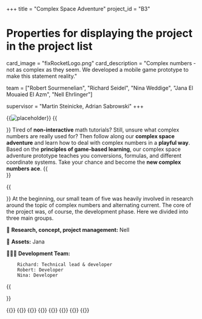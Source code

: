 +++
title = "Complex Space Adventure"
project_id = "B3"

# Properties for displaying the project in the project list
card_image = "fixRocketLogo.png"
card_description = "Complex numbers - not as complex as they seem. We developed a mobile game prototype to make this statement reality."


team = ["Robert Sourmenelian", "Richard Seidel", "Nina Weddige", "Jana El Mouaied El Azm", "Nell Ehrlinger"] 


supervisor = "Martin Steinicke, Adrian Sabrowski"
+++

{{<image src="Alien in Spaceship (1).jpg" alt="placeholder">}}
{{<section title="Our Goal">}}
Tired of **non-interactive** math tutorials? Still, unsure what complex numbers are really used for? Then follow along our 
**complex space adventure** and learn how to deal with complex numbers in a **playful way**. Based on the **principles of game-based 
learning**, our complex space adventure prototype teaches you conversions, formulas, and different coordinate systems. 
Take your chance and become the **new complex numbers ace**.
{{</section>}}

{{<section title="The Team">}}
At the beginning, our small team of five was heavily involved in research around the topic of complex numbers and alternating current. 
The core of the project was, of course, the development phase. Here we divided into three main groups.

📄 **Research, concept, project management:** Nell

🎨 **Assets:** Jana

🧑🏻‍💻 **Development Team:**

        Richard: Technical lead & developer 
        Robert: Developer 
        Nina: Developer
{{</section >}}

{{<gallery>}}
{{<team-member image="Richard Seidel.jpeg" name="Richard Seidel">}}
{{<team-member image="Nina Weddige.jpg" name="Nina Weddige">}}
{{<team-member image="Robert Sourmenelian.jpg" name="Robert Sourmenelian">}}
{{<team-member image="Nell_Ehrlinger.jpg" name="Nell Ehrlinger">}}
{{<team-member image="hacker.png" name="Jana El Mouaied El Azm">}}
{{<team-member image="profile_pic.png" name="Bozee">}}
{{</gallery>}}
